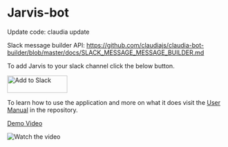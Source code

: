 # Jarvis-bot

Update code:
claudia update

Slack message builder API:
https://github.com/claudiajs/claudia-bot-builder/blob/master/docs/SLACK_MESSAGE_MESSAGE_BUILDER.md

To add Jarvis to your slack channel click the below button.

<a href="https://slack.com/oauth/authorize?scope=commands,bot&client_id=81979454913.97303513202"><img alt="Add to Slack" height="40" width="139" src="https://platform.slack-edge.com/img/add_to_slack.png" srcset="https://platform.slack-edge.com/img/add_to_slack.png 1x, https://platform.slack-edge.com/img/add_to_slack@2x.png 2x" /></a>

To learn how to use the application and more on what it does visit the [User Manual](https://github.com/jarvis-slackbot/Jarvis-bot-onsite/blob/master/docs/JarvisUserManual.pdf) in the repository. 

[Demo Video](https://www.youtube.com/watch?v=LvOaMllP2ig&list=PLYsiIlRhVMAX0yQ_uefskBgFTA0DfFrpw)

![Watch the video](https://github.com/jarvis-slackbot/Jarvis-bot-onsite/blob/master/docs/Jarvis-60sec.gif)
